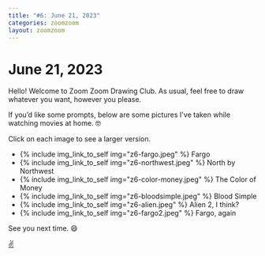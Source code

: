 ```yaml
---
title: "#6: June 21, 2023"
categories: zoomzoom
layout: zoomzoom
---
```


# June 21, 2023

Hello! Welcome to Zoom Zoom Drawing Club. As usual, feel free to draw whatever you want, however you please.

If you’d like some prompts, below are some pictures I've taken while watching movies at home. 🤓

Click on each image to see a larger version.


<ul class="reference-photos">
  <li>
    {% include img_link_to_self img="z6-fargo.jpeg" %}
    <span>Fargo</span>
  </li>
  <li>
    {% include img_link_to_self img="z6-northwest.jpeg" %}
    <span>North by Northwest</span>
  </li>
  <li>
    {% include img_link_to_self img="z6-color-money.jpeg" %}
    <span>The Color of Money</span>
  </li>
  <li>
    {% include img_link_to_self img="z6-bloodsimple.jpeg" %}
    <span>Blood Simple</span>
  </li>
  <li>
    {% include img_link_to_self img="z6-alien.jpeg" %}
    <span>Alien 2, I think?</span>
  </li>
  <li>
    {% include img_link_to_self img="z6-fargo2.jpeg" %}
    <span>Fargo, again</span>
  </li>
</ul>

See you next time. 😄

<div class="footer-symbol"><a href="https://mrshawnliu.com">✌</a></div>
